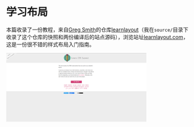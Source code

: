 # 学习布局

本篇收录了一份教程，来自[Greg Smith](https://incompl.com/)的仓库[learnlayout](https://github.com/incompl/learnlayout)（我在`source/`目录下收录了这个仓库的快照和两份编译后的站点源码），浏览站址[learnlayout.com](https://learnlayout.com/)，这是一份很不错的样式布局入门指南。

<!-- <img src="images/learnlayout.png" title="learnlayout" alt="learnlayout" style="max-width:75%;margin:auto;" /> -->

<img src="images/learnlayout.png" title="learnlayout" alt="learnlayout" width="75%" />
